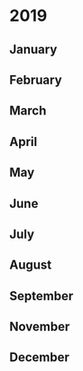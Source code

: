 # 2019

## January

## February

## March

## April

## May

## June

## July

## August

## September

## November

## December
